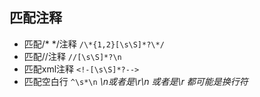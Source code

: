 ## 匹配注释

* 匹配/* */注释
`/\*{1,2}[\s\S]*?\*/`
* 匹配//注释
`//[\s\S]*?\n`
* 匹配xml注释
`<!-[\s\S]*?-->`
* 匹配空白行
`^\s*\n`
_\n或者是\r\n  或者是\r 都可能是换行符_

